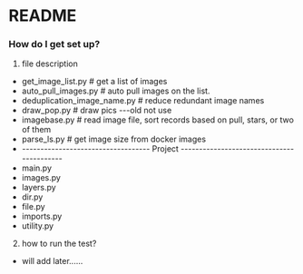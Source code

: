 # README #

### How do I get set up? ###

1. file description

* get_image_list.py # get a list of images
* auto_pull_images.py # auto pull images on the list.
* deduplication_image_name.py # reduce redundant image names
* draw_pop.py # draw pics ---old not use
* imagebase.py # read image file, sort records based on pull, stars, or two of them
* parse_ls.py # get image size from docker images
* ----------------------------------- Project ------------------------------------------
* main.py
* images.py
* layers.py
* dir.py
* file.py
* imports.py
* utility.py

2. how to run the test?

* will add later......